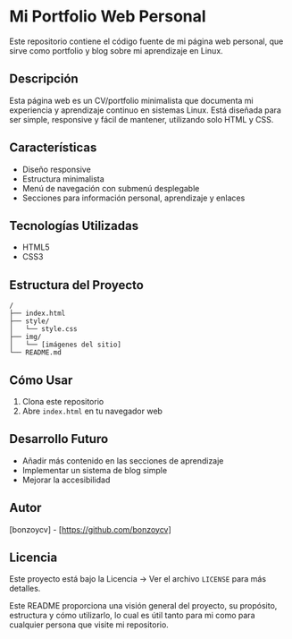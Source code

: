 
# Mi Portfolio Web Personal

Este repositorio contiene el código fuente de mi página web personal, que sirve como portfolio y blog sobre mi aprendizaje en Linux.

## Descripción

Esta página web es un CV/portfolio minimalista que documenta mi experiencia y aprendizaje continuo en sistemas Linux. Está diseñada para ser simple, responsive y fácil de mantener, utilizando solo HTML y CSS.

## Características

- Diseño responsive
- Estructura minimalista
- Menú de navegación con submenú desplegable
- Secciones para información personal, aprendizaje y enlaces

## Tecnologías Utilizadas

- HTML5
- CSS3

## Estructura del Proyecto

```
/
├── index.html
├── style/
│   └── style.css
├── img/
│   └── [imágenes del sitio]
└── README.md
```

## Cómo Usar

1. Clona este repositorio
2. Abre `index.html` en tu navegador web

## Desarrollo Futuro

- Añadir más contenido en las secciones de aprendizaje
- Implementar un sistema de blog simple
- Mejorar la accesibilidad

## Autor

[bonzoycv] - [https://github.com/bonzoycv]

## Licencia

Este proyecto está bajo la Licencia -> Ver el archivo `LICENSE` para más detalles.

Este README proporciona una visión general del proyecto, su propósito, estructura y cómo utilizarlo, lo cual es útil tanto para mi como para cualquier persona que visite mi repositorio.
